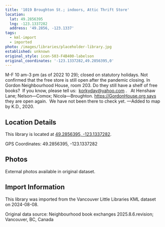 ```yaml
---
title: '1019 Broughton St.; indoors, Attic Thrift Store'
location:
  lat: 49.2856395
  lng: -123.1337282
  address: '49.2856, -123.1337'
tags:
  - kml-import
  - imported
photo: /images/libraries/placeholder-library.jpg
established: unknown
original_style: icon-503-F4B400-labelson
original_coordinates: '-123.1337282,49.2856395,0'
---
```

M-F 10 am-3 pm (as of 2022 10 29); 
closed on statutory holidays.
Not confirmed that the free store is still open after the pandemic closing.
In Gordon Neighbourhood House, room 203.
Do they still have a shelf of free books?  If you know, please tell us:  korkyday@yahoo.com .  
At Henshaw Lane; Nelson—Comox; 
Nicola—Broughton.
https://GordonHouse.org says they are open again.  We have not been there to check yet.
—Added to map by K.D., 2020.

## Location Details

This library is located at [49.2856395, -123.1337282](https://www.google.com/maps?q=49.2856395,-123.1337282).

GPS Coordinates: 49.2856395, -123.1337282

## Photos

External photos available in original dataset.

## Import Information

This library was imported from the Vancouver Little Libraries KML dataset on 2024-08-08.

Original data source: Neighbourhood book exchanges 2025.8.6.revision; Vancouver, BC, Canada
